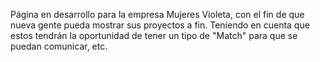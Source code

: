 Página en desarrollo para la empresa Mujeres Violeta, con el fin de que nueva gente pueda mostrar sus proyectos a fin. Teniendo en cuenta que estos tendrán la oportunidad de tener un tipo de "Match" para que se puedan comunicar, etc. 
